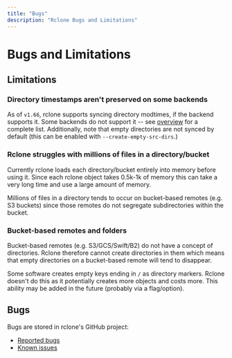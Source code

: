 ```yaml
---
title: "Bugs"
description: "Rclone Bugs and Limitations"
---
```


# Bugs and Limitations

## Limitations

### Directory timestamps aren't preserved on some backends

As of `v1.66`, rclone supports syncing directory modtimes, if the backend
supports it. Some backends do not support it -- see
[overview](https://rclone.org/overview/) for a complete list. Additionally, note
that empty directories are not synced by default (this can be enabled with
`--create-empty-src-dirs`.)

### Rclone struggles with millions of files in a directory/bucket

Currently rclone loads each directory/bucket entirely into memory before
using it.  Since each rclone object takes 0.5k-1k of memory this can take
a very long time and use a large amount of memory.

Millions of files in a directory tends to occur on bucket-based remotes
(e.g. S3 buckets) since those remotes do not segregate subdirectories within
the bucket.

### Bucket-based remotes and folders

Bucket-based remotes (e.g. S3/GCS/Swift/B2) do not have a concept of
directories.  Rclone therefore cannot create directories in them which
means that empty directories on a bucket-based remote will tend to
disappear.

Some software creates empty keys ending in `/` as directory markers.
Rclone doesn't do this as it potentially creates more objects and
costs more.  This ability may be added in the future (probably via a
flag/option).

## Bugs

Bugs are stored in rclone's GitHub project:

* [Reported bugs](https://github.com/morecup/rclone/issues?q=is%3Aopen+is%3Aissue+label%3Abug)
* [Known issues](https://github.com/morecup/rclone/issues?q=is%3Aopen+is%3Aissue+milestone%3A%22Known+Problem%22)

